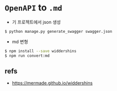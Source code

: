 # `OpenAPI` to `.md`


- 기 프로젝트에서 json 생성
```bash
$ python manage.py generate_swagger swagger.json
```

- md 변형
```bash
$ npm install --save widdershins
$ npm run convert:md
``` 

## refs

- https://mermade.github.io/widdershins
